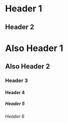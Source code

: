 # Header 1

## Header 2

# Also Header 1

## Also Header 2

### Header 3

#### Header 4

##### Header 5

###### Header 6
